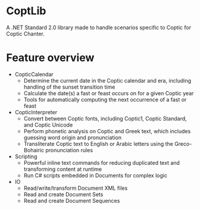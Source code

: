 # CoptLib
A .NET Standard 2.0 library made to handle scenarios specific to Coptic for Coptic Chanter.

# Feature overview
- CopticCalendar
    - Determine the current date in the Coptic calendar and era, including handling of the sunset transition time
    - Calculate the date(s) a fast or feast occurs on for a given Coptic year
    - Tools for automatically computing the next occurrence of a fast or feast
- CopticInterpreter
    - Convert between Coptic fonts, including Coptic1, Coptic Standard, and Coptic Unicode
    - Perform phonetic analysis on Coptic and Greek text, which includes guessing word origin and pronunciation
    - Transliterate Coptic text to English or Arabic letters using the Greco-Bohairic pronunciation rules
- Scripting
    - Powerful inline text commands for reducing duplicated text and transforming content at runtime
    - Run C# scripts embedded in Documents for complex logic
- IO
    - Read/write/transform Document XML files
    - Read and create Document Sets
    - Read and create Document Sequences